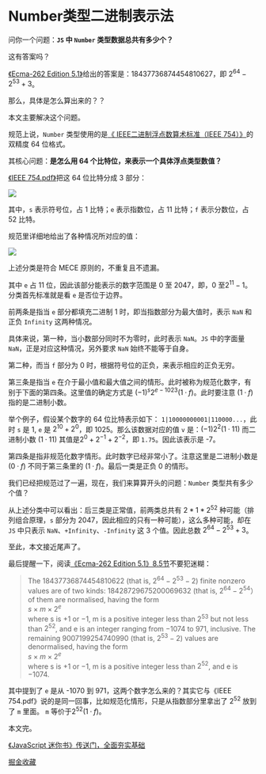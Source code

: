# Number类型二进制表示法

问你一个问题：**`JS` 中 `Number` 类型数据总共有多少个？**

这有答案吗？

[《Ecma-262 Edition 5.1》](https://www.ecma-international.org/ecma-262/5.1/index.html#sec-8.5)给出的答案是：18437736874454810627，即 $2^{64}-2^{53}+3$。

那么，具体是怎么算出来的？？

本文主要解决这个问题。

规范上说，`Number` 类型使用的是[《
IEEE二进制浮点数算术标准（IEEE 754）》](https://en.wikipedia.org/wiki/IEEE_754)的双精度 64 位格式。

其核心问题：**是怎么用 64 个比特位，来表示一个具体浮点类型数值？**

[《IEEE 754.pdf》](http://www.ritsumei.ac.jp/~piumarta/ca/doc/754-1985-IEEE-FP.pdf)把这 64 位比特分成 3 部分： 

![](https://user-gold-cdn.xitu.io/2019/5/8/16a97037a2588a0b?w=672&h=139&f=png&s=5744)

其中，`s` 表示符号位，占 1 比特；`e` 表示指数位，占 11 比特；`f` 表示分数位，占 52 比特。

规范里详细地给出了各种情况所对应的值：

![](https://user-gold-cdn.xitu.io/2019/5/8/16a97284c97e5479?w=645&h=153&f=png&s=44916)

上述分类是符合 MECE 原则的，不重复且不遗漏。

其中 `e` 占 11 位，因此该部分能表示的数字范围是 0 至 2047，即，0 至$2^{11}-1$。分类首先标准就是看 `e` 是否位于边界。

前两条是指当 `e` 部分都填充二进制 1 时，即当指数部分为最大值时，表示 `NaN` 和正负 `Infinity` 这两种情况。

具体来说，第一种，当小数部分同时不为零时，此时表示 `NaN`。`JS` 中的字面量 `NaN`，正是对应这种情况，另外要求 `NaN` 始终不能等于自身。

第二种，而当 `f` 部分为 0 时，根据符号位的正负，来表示相应的正负无穷。

第三条是指当 `e` 在介于最小值和最大值之间的情形。此时被称为规范化数字，有别于下面的第四条。这里值的确定方式是 $(-1)^s2^{e-1023}(1·f)$。此时要注意 $(1·f)$ 指的是二进制小数。

举个例子，假设某个数字的 64 位比特表示如下： `1|10000000001|110000...`，此时 `s` 是 1, `e` 是 $2^{10}+2^0$，即 1025。那么该数据对应的值 `v` 是：$(-1)2^{2}(1·11)$ 而二进制小数 $(1·11)$ 其值是$2^0+2^{-1}+2^{-2}$，即 `1.75`。因此该表示是 -7。

第四条是指非规范化数字情形。此时数字已经非常小了。注意这里是二进制小数是 $(0·f)$ 不同于第三条里的 $(1·f)$。最后一类是正负 0 的情形。

我们已经把规范过了一遍，现在，我们来算算开头的问题：`Number` 类型共有多少个值？

从上述分类中可以看出：后三类是正常值，前两类总共有 $2*1*2^{52}$ 种可能（排列组合原理，`s` 部分为 2047，因此相应的只有一种可能），这么多种可能，却在 `JS` 中只表示 `NaN`、`+Infinity`、`-Infinity` 这 3 个值。因此总数 $2^{64}-2^{53}+3$。

至此，本文接近尾声了。

最后提醒一下，阅读[《Ecma-262 Edition 5.1》8.5节](https://www.ecma-international.org/ecma-262/5.1/index.html#sec-8.5)不要犯迷糊：

> The 18437736874454810622 (that is, $2^{64}−2^{53}−2$) finite nonzero values are of two kinds: 18428729675200069632 (that is, $2^{64}−2^{54}$）of them are normalised, having the form       
 $s × m × 2^e$  
where s is +1 or −1, m is a positive integer less than $2^{53}$ but not less than $2^{52}$, and e is an integer ranging from −1074 to 971, inclusive.
The remaining 9007199254740990 (that is, $2^{53}−2$) values are denormalised, having the form    
 $s × m × 2^e$  
where s is +1 or −1, m is a positive integer less than $2^{52}$, and e is −1074.

其中提到了 `e` 是从 -1070 到 971，这两个数字怎么来的？其实它与《IEEE 754.pdf》说的是同一回事，比如规范化情形，只是从指数部分里拿出了 $2^{52}$ 放到了 `m` 里面。 `m` 等价于$2^{52}(1·f)$。

本文完。

[《JavaScript 迷你书》传送门，全面夯实基础](https://github.com/qdlaoyao/js-book)

[掘金收藏](https://juejin.im/collection/5ccfe1216fb9a0025a21dde3)
